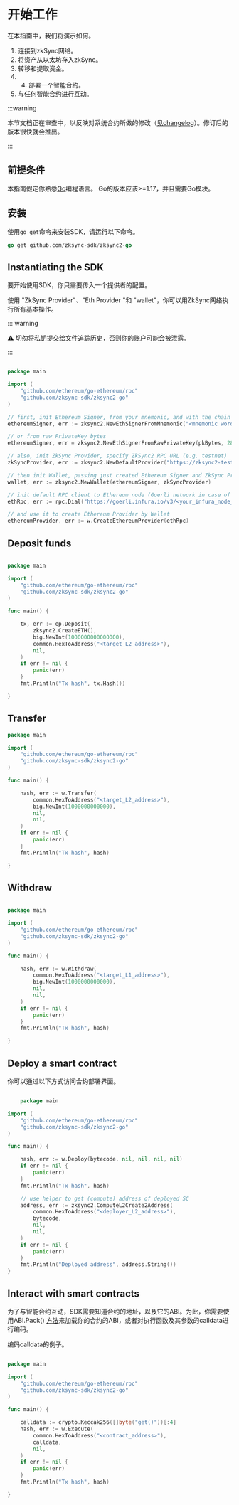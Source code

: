 # 开始工作

在本指南中，我们将演示如何。

1. 连接到zkSync网络。
2. 将资产从以太坊存入zkSync。
3. 转移和提取资金。
4. 4. 部署一个智能合约。
5. 与任何智能合约进行互动。

:::warning

本节文档正在审查中，以反映对系统合约所做的修改（[见changelog](././dev/troubleshooting/changelog.md)）。修订后的版本很快就会推出。

:::

## 前提条件

本指南假定你熟悉[Go](https://go.dev/doc/)编程语言。
Go的版本应该>=1.17，并且需要Go模块。

## 安装

使用`go get`命令来安装SDK，请运行以下命令。

```go
go get github.com/zksync-sdk/zksync2-go

```

## Instantiating the SDK

要开始使用SDK，你只需要传入一个提供者的配置。

使用 "ZkSync Provider"、"Eth Provider "和 "wallet"，你可以用ZkSync网络执行所有基本操作。

::: warning

⚠️ 切勿将私钥提交给文件追踪历史，否则你的账户可能会被泄露。

:::

```go

package main

import (
    "github.com/ethereum/go-ethereum/rpc"
    "github.com/zksync-sdk/zksync2-go"
)

// first, init Ethereum Signer, from your mnemonic, and with the chain Id (in zkSync Era Testnet case, 280)
ethereumSigner, err := zksync2.NewEthSignerFromMnemonic("<mnemonic words>", 280)

// or from raw PrivateKey bytes
ethereumSigner, err = zksync2.NewEthSignerFromRawPrivateKey(pkBytes, 280)

// also, init ZkSync Provider, specify ZkSync2 RPC URL (e.g. testnet)
zkSyncProvider, err := zksync2.NewDefaultProvider("https://zksync2-testnet.zksync.dev")

// then init Wallet, passing just created Ethereum Signer and ZkSync Provider
wallet, err := zksync2.NewWallet(ethereumSigner, zkSyncProvider)

// init default RPC client to Ethereum node (Goerli network in case of ZkSync2 Era Testnet)
ethRpc, err := rpc.Dial("https://goerli.infura.io/v3/<your_infura_node_id>")

// and use it to create Ethereum Provider by Wallet
ethereumProvider, err := w.CreateEthereumProvider(ethRpc)

```

## Deposit funds

```go

package main

import (
    "github.com/ethereum/go-ethereum/rpc"
    "github.com/zksync-sdk/zksync2-go"
)

func main() {

    tx, err := ep.Deposit(
        zksync2.CreateETH(),
        big.NewInt(1000000000000000),
        common.HexToAddress("<target_L2_address>"),
        nil,
    )
    if err != nil {
        panic(err)
    }
    fmt.Println("Tx hash", tx.Hash())

}

```

## Transfer

```go
package main

import (
    "github.com/ethereum/go-ethereum/rpc"
    "github.com/zksync-sdk/zksync2-go"
)

func main() {

    hash, err := w.Transfer(
        common.HexToAddress("<target_L2_address>"),
        big.NewInt(1000000000000),
        nil,
        nil,
    )
    if err != nil {
        panic(err)
    }
    fmt.Println("Tx hash", hash)

}

```

## Withdraw

```go

package main

import (
    "github.com/ethereum/go-ethereum/rpc"
    "github.com/zksync-sdk/zksync2-go"
)

func main() {

    hash, err := w.Withdraw(
        common.HexToAddress("<target_L1_address>"),
        big.NewInt(1000000000000),
        nil,
        nil,
    )
    if err != nil {
        panic(err)
    }
    fmt.Println("Tx hash", hash)

}

```

## Deploy a smart contract

你可以通过以下方式访问合约部署界面。

```go

    package main

import (
    "github.com/ethereum/go-ethereum/rpc"
    "github.com/zksync-sdk/zksync2-go"
)

func main() {

    hash, err := w.Deploy(bytecode, nil, nil, nil, nil)
    if err != nil {
        panic(err)
    }
    fmt.Println("Tx hash", hash)

    // use helper to get (compute) address of deployed SC
    address, err := zksync2.ComputeL2Create2Address(
        common.HexToAddress("<deployer_L2_address>"),
        bytecode,
        nil,
        nil,
    )
    if err != nil {
        panic(err)
    }
    fmt.Println("Deployed address", address.String())
}

```

## Interact with smart contracts

为了与智能合约互动，SDK需要知道合约的地址，以及它的ABI。为此，你需要使用ABI.Pack() [方法](https://github.com/ethereum/go-ethereum/accounts/abi)来加载你的合约的ABI，或者对执行函数及其参数的calldata进行编码。

编码calldata的例子。

```go

package main

import (
    "github.com/ethereum/go-ethereum/rpc"
    "github.com/zksync-sdk/zksync2-go"
)

func main() {

    calldata := crypto.Keccak256([]byte("get()"))[:4]
    hash, err := w.Execute(
        common.HexToAddress("<contract_address>"),
        calldata,
        nil,
    )
    if err != nil {
        panic(err)
    }
    fmt.Println("Tx hash", hash)

}

```
